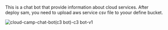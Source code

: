This is a chat bot that provide information about cloud services. After deploy sam, you need to upload aws service csv file to yoour define bucket.

![cloud-camp-chat-bot(c3 bot)-c3 bot-v1](https://user-images.githubusercontent.com/11534659/109496952-8c860b00-7abb-11eb-8ff1-9075b7f11a7d.png)

